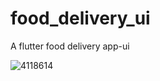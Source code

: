 # food_delivery_ui
 A flutter food delivery app-ui
 
 ![4118614](https://user-images.githubusercontent.com/33667787/106402107-a5ee5580-6430-11eb-870c-6a14468b900a.png)

